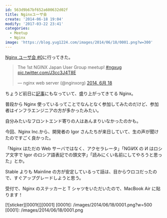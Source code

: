 ```yaml
---
id: 563d9b67bf652a600632d02f
title: Nginxユーザ会
create: '2014-06-18 19:04'
modify: '2017-03-22 23:41'
categories:
  - Meetup
  - Nginx
image: 'https://blog.yug1224.com/images/2014/06/18/0001.png?w=300'
---
```


[Nginx ユーザ会 #0](http://nginx-ug.jp)に行ってきた。

<blockquote class="twitter-tweet" lang="ja"><p>The 1st NGINX Japan User Group meetup! <a href="https://twitter.com/search?q=%23ngxug&amp;src=hash">#ngxug</a> <a href="http://t.co/J3cc3J4T8E">pic.twitter.com/J3cc3J4T8E</a></p>&mdash; nginx web server (@nginxorg) <a href="https://twitter.com/nginxorg/statuses/479238517588254720">2014, 6月 18</a></blockquote>
<script async src="//platform.twitter.com/widgets.js" charset="utf-8"></script>

ちょうど前日に[記事](http://www.atmarkit.co.jp/ait/articles/1406/17/news013.html)にもなっていて、盛り上がってきてる Nginx。

普段から Nginx 使っているってことでなんとなく参加してみたのだけど、参加者はインフラエンジニアの方が多かったみたい。

自分みたいなフロントエンド寄りの人はあんまりいなかったのかも。

今回、Nginx Inc.から、開発者の Igor さんたちが来日していて、生の声が聞けたのですごく良かった。

「Nginx はただの Web サーバではなく、アクセラレータ」「NGiИX の И はロシア文字で Igor のロシア語表記での頭文字」「読みにくい名前にしてやろうと思った」とか。

Stable よりも Mainline の方が安定しているって話は、目からウロコだったので、すぐアップグレードしようと思う。

<!-- more -->

受付で、Nginx のステッカーと T シャツをいただいたので、MacBook Air に貼ります！

[![sticker][0001t]][0001]
[0001t]: /images/2014/06/18/0001.png?w=500
[0001]: /images/2014/06/18/0001.png
